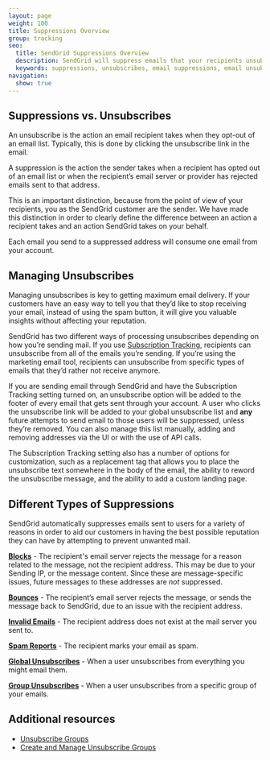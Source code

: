 ```yaml
---
layout: page
weight: 100
title: Suppressions Overview
group: tracking
seo:
  title: SendGrid Suppressions Overview
  description: SendGrid will suppress emails that your recipients unsubscribe from or that recipient email servers reject.
  keywords: suppressions, unsubscribes, email suppressions, email unsubscribes
navigation:
  show: true
---
```


## 	Suppressions vs. Unsubscribes

An unsubscribe is the action an email recipient takes when they opt-out of an email list. Typically, this is done by clicking the unsubscribe link in the email.

A suppression is the action the sender takes when a recipient has opted out of an email list or when the recipient’s email server or provider has rejected emails sent to that address.

This is an important distinction, because from the point of view of your recipients, you as the SendGrid customer are the sender. We have made this distinction in order to clearly define the difference between an action a recipient takes and an action SendGrid takes on your behalf.


<call-out type="warning">

Each email you send to a suppressed address will consume one email from your account.

</call-out>

## 	Managing Unsubscribes

Managing unsubscribes is key to getting maximum email delivery. If your customers have an easy way to tell you that they’d like to stop receiving your email, instead of using the spam button, it will give you valuable insights without affecting your reputation.

SendGrid has two different ways of processing unsubscribes depending on how you’re sending mail. If you use [Subscription Tracking]({{root_url}}/user-interface/sending-email/subscription-tracking/), recipients can unsubscribe from all of the emails you’re sending. If you’re using the marketing email tool, recipients can unsubscribe from specific types of emails that they’d rather not receive anymore.

If you are sending email through SendGrid and have the Subscription Tracking setting turned on, an unsubscribe option will be added to the footer of every email that gets sent through your account. A user who clicks the unsubscribe link will be added to your global unsubscribe list and **any** future attempts to send email to those users will be suppressed, unless they’re removed. You can also manage this list manually, adding and removing addresses via the UI or with the use of API calls.

The Subscription Tracking setting also has a number of options for customization, such as a replacement tag that allows you to place the unsubscribe text somewhere in the body of the email, the ability to reword the unsubscribe message, and the ability to add a custom landing page.

## 	Different Types of Suppressions

SendGrid automatically suppresses emails sent to users for a variety of reasons in order to aid our customers in having the best possible reputation they can have by attempting to prevent unwanted mail.

**[Blocks]({{root_url}}/user-interface/sending-email/blocks/)** - The recipient's email server rejects the message for a reason related to the message, not the recipient address. This may be due to your Sending IP, or the message content. Since these are message-specific issues, future messages to these addresses are *not* suppressed.

**[Bounces]({{root_url}}/user-interface/sending-email/bounces/)** - The recipient’s email server rejects the message, or sends the message back to SendGrid, due to an issue with the recipient address.

**[Invalid Emails]({{root_url}}/user-interface/sending-email/invalid-emails/)** - The recipient address does not exist at the mail server you sent to.

**[Spam Reports]({{root_url}}/glossary/spam-reports/)** -  The recipient marks your email as spam.

**[Global Unsubscribes]({{root_url}}/user-interface/sending-email/global-unsubscribes/)** - When a user unsubscribes from everything you might email them.

**[Group Unsubscribes]({{root_url}}/user-interface/sending-email/group-unsubscribes/)** - When a user unsubscribes from a specific group of your emails.


## 	Additional resources

- [Unsubscribe Groups]({{root_url}}/user-interface/sending-email/unsubscribe-groups/)
- [Create and Manage Unsubscribe Groups]({{root_url}}/user-interface/sending-email/create-and-manage-unsubscribe-groups/)
